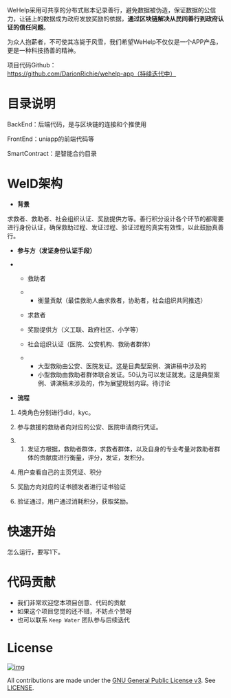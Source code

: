 WeHelp采用可共享的分布式账本记录善行，避免数据被伪造，保证数据的公信力，让链上的数据成为政府发放奖励的依据，**通过区块链解决从民间善行到政府认证的信任问题**。

为众人抱薪者，不可使其冻毙于风雪，我们希望WeHelp不仅仅是一个APP产品，更是一种科技扬善的精神。



项目代码Github：https://github.com/DarionRichie/wehelp-app（持续迭代中）



# 目录说明

BackEnd：后端代码，是与区块链的连接和个推使用


FrontEnd：uniapp的前端代码等

SmartContract：是智能合约目录



# WeID架构

- **背景**

求救者、救助者、社会组织认证、奖励提供方等。善行积分设计各个环节的都需要进行身份认证，确保救助过程、发证过程、验证过程的真实有效性，以此鼓励真善行。

- **参与方（发证身份认证手段）**

- - 救助者

  - - 衡量贡献（最佳救助人由求救者，协助者，社会组织共同推选）

  - 求救者

  - 奖励提供方（义工联、政府社区、小学等）

  - 社会组织认证（医院、公安机构、救助者群体）

  - - 大型救助由公安、医院发证。这是目典型案例、演讲稿中涉及的
    - 小型救助由救助者群体联合发证。50认为可以发证就发。这是典型案例、讲演稿未涉及的，作为展望规划内容。待讨论

- **流程**

1. 4类角色分别进行did，kyc。

2. 参与救援的救助者向对应的公安、医院申请商行凭证。

3. 1. 发证方根据，救助者群体，求救者群体，以及自身的专业考量对救助者群体的贡献度进行衡量，评分，发证，发积分。

4. 用户查看自己的主页凭证、积分

5. 奖励方向对应的证书颁发者进行证书验证

6. 验证通过，用户通过消耗积分，获取奖励。



# 快速开始

怎么运行，要写1下。



# 代码贡献

- 我们非常欢迎您本项目创意、代码的贡献
- 如果这个项目您觉的还不错，不妨点个赞呀
- 也可以联系 `Keep Water` 团队参与后续迭代



# License

[![img](https://camo.githubusercontent.com/79110cc851844b4439d1589c0387daabfca8615c/68747470733a2f2f696d672e736869656c64732e696f2f6769746875622f6c6963656e73652f464953434f2d42434f532f464953434f2d42434f532e737667)](https://github.com/FISCO-BCOS/FISCO-BCOS/blob/master/LICENSE)

All contributions are made under the [GNU General Public License v3](https://www.gnu.org/licenses/gpl-3.0.en.html). See [LICENSE](https://github.com/FISCO-BCOS/FISCO-BCOS/blob/master/LICENSE).